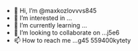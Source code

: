 - 👋 Hi, I’m @maxkozlovvvs845
- 👀 I’m interested in ...
- 🌱 I’m currently learning ...
- 💞️ I’m looking to collaborate on ...j5e6
- 📫 How to reach me ...g45
559400kytety 
<!---
maxkozlovvvs845/maxkozlovvvs845 is a ✨ special ✨ repository because its `README.md` (this file) appears on your GitHub profile.
You can click the Preview link to take a look at your changes.
--->
